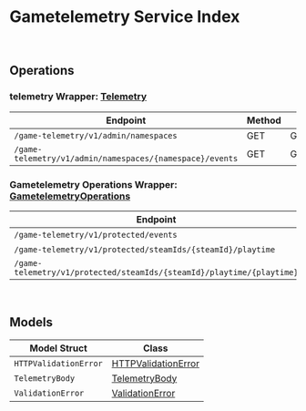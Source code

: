 # Gametelemetry Service Index

&nbsp;

## Operations

### telemetry Wrapper:  [Telemetry](../../gametelemetry-sdk/pkg/wrapper_telemetry.go)
| Endpoint | Method | ID | Class | Wrapper | Example |
|---|---|---|---|---|---|
| `/game-telemetry/v1/admin/namespaces` | GET | GetNamespacesGameTelemetryV1AdminNamespacesGetShort | [GetNamespacesGameTelemetryV1AdminNamespacesGetShort](../../gametelemetry-sdk/pkg/gametelemetryclient/telemetry/telemetry_client.go) | [GetNamespacesGameTelemetryV1AdminNamespacesGetShort](../../gametelemetry-sdk/pkg/wrapper_telemetry.go) | [GetNamespacesGameTelemetryV1AdminNamespacesGetShort](../../samples/cli/cmd/gametelemetry/telemetry/getNamespacesGameTelemetryV1AdminNamespacesGet.go) |
| `/game-telemetry/v1/admin/namespaces/{namespace}/events` | GET | GetEventsGameTelemetryV1AdminNamespacesNamespaceEventsGetShort | [GetEventsGameTelemetryV1AdminNamespacesNamespaceEventsGetShort](../../gametelemetry-sdk/pkg/gametelemetryclient/telemetry/telemetry_client.go) | [GetEventsGameTelemetryV1AdminNamespacesNamespaceEventsGetShort](../../gametelemetry-sdk/pkg/wrapper_telemetry.go) | [GetEventsGameTelemetryV1AdminNamespacesNamespaceEventsGetShort](../../samples/cli/cmd/gametelemetry/telemetry/getEventsGameTelemetryV1AdminNamespacesNamespaceEventsGet.go) |

### Gametelemetry Operations Wrapper:  [GametelemetryOperations](../../gametelemetry-sdk/pkg/wrapper_gametelemetryOperations.go)
| Endpoint | Method | ID | Class | Wrapper | Example |
|---|---|---|---|---|---|
| `/game-telemetry/v1/protected/events` | POST | ProtectedSaveEventsGameTelemetryV1ProtectedEventsPostShort | [ProtectedSaveEventsGameTelemetryV1ProtectedEventsPostShort](../../gametelemetry-sdk/pkg/gametelemetryclient/gametelemetry_operations/gametelemetry_operations_client.go) | [ProtectedSaveEventsGameTelemetryV1ProtectedEventsPostShort](../../gametelemetry-sdk/pkg/wrapper_gametelemetryOperations.go) | [ProtectedSaveEventsGameTelemetryV1ProtectedEventsPostShort](../../samples/cli/cmd/gametelemetry/gametelemetryOperations/protectedSaveEventsGameTelemetryV1ProtectedEventsPost.go) |
| `/game-telemetry/v1/protected/steamIds/{steamId}/playtime` | GET | ProtectedGetPlaytimeGameTelemetryV1ProtectedSteamIdsSteamIdPlaytimeGetShort | [ProtectedGetPlaytimeGameTelemetryV1ProtectedSteamIdsSteamIdPlaytimeGetShort](../../gametelemetry-sdk/pkg/gametelemetryclient/gametelemetry_operations/gametelemetry_operations_client.go) | [ProtectedGetPlaytimeGameTelemetryV1ProtectedSteamIdsSteamIdPlaytimeGetShort](../../gametelemetry-sdk/pkg/wrapper_gametelemetryOperations.go) | [ProtectedGetPlaytimeGameTelemetryV1ProtectedSteamIdsSteamIdPlaytimeGetShort](../../samples/cli/cmd/gametelemetry/gametelemetryOperations/protectedGetPlaytimeGameTelemetryV1ProtectedSteamIdsSteamIdPlaytimeGet.go) |
| `/game-telemetry/v1/protected/steamIds/{steamId}/playtime/{playtime}` | PUT | ProtectedUpdatePlaytimeGameTelemetryV1ProtectedSteamIdsSteamIdPlaytimePlaytimePutShort | [ProtectedUpdatePlaytimeGameTelemetryV1ProtectedSteamIdsSteamIdPlaytimePlaytimePutShort](../../gametelemetry-sdk/pkg/gametelemetryclient/gametelemetry_operations/gametelemetry_operations_client.go) | [ProtectedUpdatePlaytimeGameTelemetryV1ProtectedSteamIdsSteamIdPlaytimePlaytimePutShort](../../gametelemetry-sdk/pkg/wrapper_gametelemetryOperations.go) | [ProtectedUpdatePlaytimeGameTelemetryV1ProtectedSteamIdsSteamIdPlaytimePlaytimePutShort](../../samples/cli/cmd/gametelemetry/gametelemetryOperations/protectedUpdatePlaytimeGameTelemetryV1ProtectedSteamIdsSteamIdPlaytimePlaytimePut.go) |


&nbsp;  

## Models

| Model Struct | Class |
|---|---|
| `HTTPValidationError` | [HTTPValidationError ](../../gametelemetry-sdk/pkg/gametelemetryclientmodels/http_validation_error.go) |
| `TelemetryBody` | [TelemetryBody ](../../gametelemetry-sdk/pkg/gametelemetryclientmodels/telemetry_body.go) |
| `ValidationError` | [ValidationError ](../../gametelemetry-sdk/pkg/gametelemetryclientmodels/validation_error.go) |
